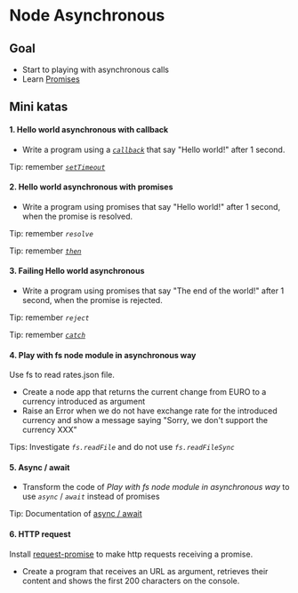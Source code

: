 # Node Asynchronous

## Goal
- Start to playing with asynchronous calls
- Learn [Promises](https://developer.mozilla.org/es/docs/Web/JavaScript/Referencia/Objetos_globales/Promise)

## Mini katas

#### 1. Hello world asynchronous with callback
- Write a program using a [_`callback`_](https://developer.mozilla.org/es/docs/Glossary/Callback_function) that say "Hello world!" after 1 second.

Tip: remember [_`setTimeout`_](https://developer.mozilla.org/es/docs/Web/API/WindowTimers/setTimeout)


#### 2. Hello world asynchronous with promises
- Write a program using promises that say "Hello world!" after 1 second, when the promise is resolved.

Tip: remember _`resolve`_

Tip: remember [_`then`_](https://developer.mozilla.org/es/docs/Web/JavaScript/Referencia/Objetos_globales/Promise/then)

#### 3. Failing Hello world asynchronous
- Write a program using promises that say "The end of the world!" after 1 second, when the promise is rejected.

Tip: remember _`reject`_

Tip: remember [_`catch`_](https://developer.mozilla.org/es/docs/Web/JavaScript/Referencia/Objetos_globales/Promise/then)

#### 4. Play with fs node module in asynchronous way
     
 Use fs to read rates.json file.
 
 - Create a node app that returns the current change from EURO to a currency introduced as argument
 - Raise an Error when we do not have exchange rate for the introduced currency and show a message saying "Sorry, we don't support the currency XXX"
 
 Tips: Investigate _`fs.readFile`_ and do not use _`fs.readFileSync`_
 
#### 5. Async / await

- Transform the code of _Play with fs node module in asynchronous way_ to use _`async`_ / _`await`_ instead of promises

Tip: Documentation of [async / await](https://developer.mozilla.org/es/docs/Web/JavaScript/Referencia/Sentencias/funcion_asincrona)

#### 6. HTTP request

Install [request-promise](https://github.com/request/request-promise#installation) to make http requests receiving a promise.

- Create a program that receives an URL as argument, retrieves their content and shows the first 200 characters on the console. 
